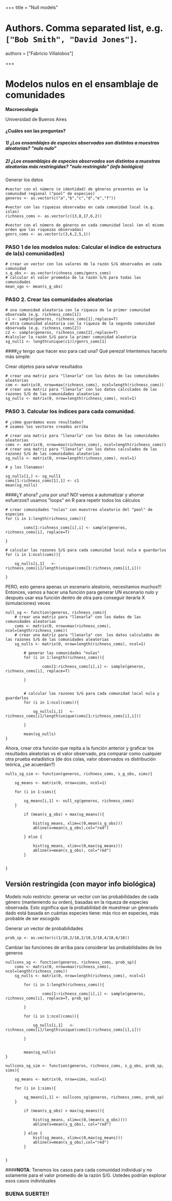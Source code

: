+++
title = "Null models"

# Authors. Comma separated list, e.g. `["Bob Smith", "David Jones"]`.
authors = ["Fabricio Villalobos"]

  
+++

# Modelos nulos en el ensamblaje de comunidades

**Macroecología**

Universidad de Buenos Aires


#### ¿Cuáles son las preguntas? 
##### 1) ¿Los ensamblajes de especies observados son distintos a muestras aleatorias? "nulo nulo"
##### 2) ¿Los ensamblajes de especies observados son distintos a muestras aleatorias más restringidas? "nulo restringido" (info biológica)


Generar los datos
```{r eval=FALSE}
#vector con el número (e identidad) de géneros presentes en la comunidad regional ("pool" de especies)
generos <- as.vector(c("a","b","c","d","e","f"))

#vector con las riquezas observadas en cada comunidad local (e.g. islas)
richness_coms <- as.vector(c(13,8,17,6,2))

#vector con el número de géneros en cada comunidad local (en el mismo orden que las riquezas observadas)
genrs_coms <- as.vector(c(3,6,2,5,1))
```

### PASO 1 de los modelos nulos: Calcular el índice de estructura de la(s) comunidad(es)
```{r eval=FALSE}
# crear un vector con los valores de la razón S/G observados en cada comunidad
s_g_obs <- as.vector(richness_coms/genrs_coms)
# calcular el valor promedio de la razón S/G para todas las comunidades
mean_sgo <- mean(s_g_obs)
```

### PASO 2. Crear las comunidades aleatorias
```{r eval=FALSE}
# una comunidad aleatoria con la riqueza de la primer comunidad observada (e.g. richness_coms[1])
c1 <- sample(generos, richness_coms[1],replace=T)
# otra comunidad aleatoria con la riqueza de la segunda comunidad observada (e.g. richness_coms[2])
c2 <- sample(generos, richness_coms[2],replace=T)
#calcular la razón S/G para la primer comunidad aleatoria
sg_null1 <- length(unique(c1))/genrs_coms[1]
```

####¿y tengo que hacer eso para cad una? Qué pereza! Intentemos hacerlo más simple:

Crear objetos para salvar resultados
```{r eval=FALSE}
# crear una matriz para "llenarla" con los datos de las comunidades aleatorias
com <- matrix(0, nrow=max(richness_coms), ncol=length(richness_coms))
# crear una matriz para "llenarla" con los datos calculados de las razones S/G de las comunidades aleatorias
sg_nulls <- matrix(0, nrow=length(richness_coms), ncol=1)
```

### PASO 3. Calcular los índices para cada comunidad. 
```{r eval=FALSE}
# ¿cómo guardamos esos resultados?
# usamos los vectores creados arriba

# crear una matriz para "llenarla" con los datos de las comunidades aleatorias
coms <- matrix(0, nrow=max(richness_coms), ncol=length(richness_coms))
# crear una matriz para "llenarla" con los datos calculados de las razonez S/G de las comunidades aleatorias
sg_nulls <- matrix(0, nrow=length(richness_coms), ncol=1)

# y los llenamos!

sg_nulls[1,] <- sg_null1
coms[1:richness_coms[1],1] <- c1
mean(sg_nulls)
```

####¿Y ahora? ¿una por una? NO! vamos a automatizar y ahorrar esfuerzos!!
usamos "loops" en R para repetir todos los cálculos

```{r eval=FALSE}
# crear comunidades "nulas" con muestreo aleatorio del "pool" de especies
for (i in 1:length(richness_coms)){
	
		coms[1:richness_coms[i],i] <- sample(generos, richness_coms[i], replace=T)
	
}

# calcular las razones S/G para cada comunidad local nula e guardarlos
for (i in 1:ncol(coms)){
	
	sg_nulls[i,1]	<- richness_coms[i]/length(unique(coms[1:richness_coms[i],i]))	
	
}
```

PERO, esto genera apenas un escenario aleatorio, necesitamos muchos!!!
Entonces, vamos a hacer una función para generar UN escenario nulo y después usar esa función dentro de otra para conseguir iterarla X (simulaciones) veces 

```{r eval=FALSE}
null_sg <- function(generos, richness_coms){
	# crear una matriz para "llenarla" con los dados de las comunidades aleatorias
	coms <- matrix(0, nrow=max(richness_coms), ncol=length(richness_coms))
	# crear una matriz para "llenarla" con  los datos calculados de las razones S/G de las comunidades aleatorias
	sg_nulls <- matrix(0, nrow=length(richness_coms), ncol=1)
	
		# generar las comunidades "nulas" 
		for (i in 1:length(richness_coms)){
			
				coms[1:richness_coms[i],i] <- sample(generos, richness_coms[i], replace=T)
			
		}
	
	
		# calcular las razones S/G para cada comunidad local nula y guardarlos
		for (i in 1:ncol(coms)){
			
			sg_nulls[i,1]	<- richness_coms[i]/length(unique(coms[1:richness_coms[i],i]))	
			
		}
	
		mean(sg_nulls)
}
```

Ahora, crear otra función que repita a la función anterior y graficar los resultados aleatorias vs el valor observado, pra comparar como cualquier otra prueba estadística (de dos colas, valor observados vs distribución teórica, ¿se acuerdan?)

```{r eval=FALSE}
nulls_sg_sim <- function(generos, richness_coms, s_g_obs, sims){

	sg_means <- matrix(0, nrow=sims, ncol=1)
	
	for (i in 1:sims){
		
		sg_means[i,1] <- null_sg(generos, richness_coms)
	}
	
		if (mean(s_g_obs) > max(sg_means)){
			
			hist(sg_means, xlim=c(0,mean(s_g_obs)))
			abline(v=mean(s_g_obs),col="red")
			
		} else {
			
			hist(sg_means, xlim=c(0,max(sg_means)))
			abline(v=mean(s_g_obs), col="red")
		}
	
	
}
```

## Versión restringida (con mayor info biológica)
Modelo nulo restricto: generar un vector con las probabilidades de cada género (manteniendo su orden), basadas en la riqueza de especies observada. 
Esto significa que la probabilidad de muestrear un génerado dado está basada en cuántas especies tiene: más rico en especies, más probable de ser escogido

Generar un vector de probabilidades
```{r eval=FALSE}
prob_sp <- as.vector(c(1/18,2/18,2/18,3/18,4/18,6/18))
```

Cambiar las funciones de arriba para considerar las probabilidades de los generos

```{r eval=FALSE}
nullcons_sg <- function(generos, richness_coms, prob_sp){
	coms <- matrix(0, nrow=max(richness_coms), ncol=length(richness_coms))
	sg_nulls <- matrix(0, nrow=length(richness_coms), ncol=1)
	
		for (i in 1:length(richness_coms)){
			
				coms[1:richness_coms[i],i] <- sample(generos, richness_coms[i], replace=T, prob_sp)
			
		}
		
		for (i in 1:ncol(coms)){
			
			sg_nulls[i,1]	<- richness_coms[i]/length(unique(coms[1:richness_coms[i],i]))	
			
		}
	
		
		mean(sg_nulls)
} 
```

```{r eval=FALSE}
nullcons_sg_sim <- function(generos, richness_coms, s_g_obs, prob_sp, sims){
	
	sg_means <- matrix(0, nrow=sims, ncol=1)
	
	for (i in 1:sims){
		
		sg_means[i,1] <- nullcons_sg(generos, richness_coms, prob_sp)
	}
	
		if (mean(s_g_obs) > max(sg_means)){
			
			hist(sg_means, xlim=c(0,(mean(s_g_obs))))
			abline(v=mean(s_g_obs), col="red")
			
		} else {
			hist(sg_means, xlim=c(0,max(sg_means)))
			abline(v=mean(s_g_obs),col="red")
		}
	
	
}
```
####**NOTA**: Tenemos los casos para cada comunidad individual y no solamente para el valor promedio de la razón S/G. Ustedes podrían explorar esos casos individuales
### BUENA SUERTE!!

